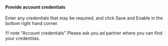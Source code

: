 #### Provide account credentials

Enter any credentials that may be required, and click Save and Enable in the bottom right hand corner.

!!! note "Account credentials"
	Please ask you ad partner where you can find your credentilas.
